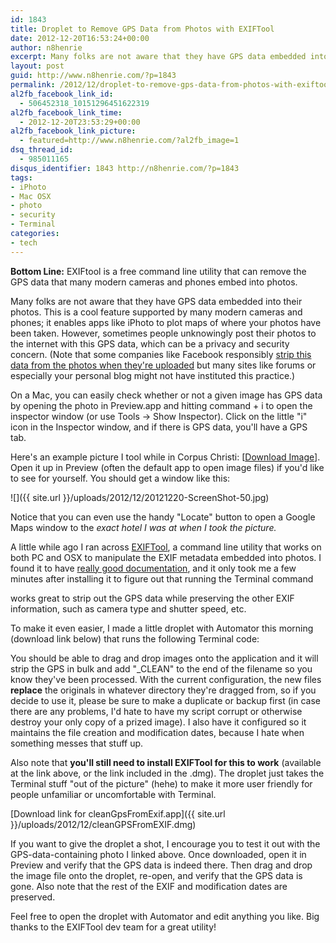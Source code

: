 ```yaml
---
id: 1843
title: Droplet to Remove GPS Data from Photos with EXIFTool
date: 2012-12-20T16:53:24+00:00
author: n8henrie
excerpt: Many folks are not aware that they have GPS data embedded into their photos. This is a cool feature supported by many modern cameras and phones; it enables apps like iPhoto to plot maps of where your photos have been taken. However, sometimes people unknowingly post their photos to the internet with this GPS data, which can be a privacy and security concern.
layout: post
guid: http://www.n8henrie.com/?p=1843
permalink: /2012/12/droplet-to-remove-gps-data-from-photos-with-exiftool/
al2fb_facebook_link_id:
  - 506452318_10151296451622319
al2fb_facebook_link_time:
  - 2012-12-20T23:53:29+00:00
al2fb_facebook_link_picture:
  - featured=http://www.n8henrie.com/?al2fb_image=1
dsq_thread_id:
  - 985011165
disqus_identifier: 1843 http://n8henrie.com/?p=1843
tags:
- iPhoto
- Mac OSX
- photo
- security
- Terminal
categories:
- tech
---
```

**Bottom Line:** EXIFtool is a free command line utility that can remove the GPS data that many modern cameras and phones embed into photos.

<!--more-->

Many folks are not aware that they have GPS data embedded into their photos. This is a cool feature supported by many modern cameras and phones; it enables apps like iPhoto to plot maps of where your photos have been taken. However, sometimes people unknowingly post their photos to the internet with this GPS data, which can be a privacy and security concern. (Note that some companies like Facebook responsibly [strip this data from the photos when they're uploaded](http://www.windowsitpro.com/blog/security-blog-12/socialmedia/facebook-handles-image-exif-data-141543#/0) but many sites like forums or especially your personal blog might not have instituted this practice.)

On a Mac, you can easily check whether or not a given image has GPS data by opening the photo in Preview.app and hitting command + i to open the inspector window (or use Tools -> Show Inspector). Click on the little "i" icon in the Inspector window, and if there is GPS data, you'll have a GPS tab.

Here's an example picture I tool while in Corpus Christi: [[Download Image](http://cl.ly/image/1p3Y1v3q1e0r)]. Open it up in Preview (often the default app to open image files) if you'd like to see for yourself. You should get a window like this:

![]({{ site.url }}/uploads/2012/12/20121220-ScreenShot-50.jpg)

Notice that you can even use the handy "Locate" button to open a Google Maps window to the _exact hotel I was at when I took the picture._

A little while ago I ran across [EXIFTool](http://www.sno.phy.queensu.ca/~phil/exiftool/), a command line utility that works on both PC and OSX to manipulate the EXIF metadata embedded into photos. I found it to have [really good documentation](http://www.sno.phy.queensu.ca/~phil/exiftool/exiftool_pod.html "EXIFTool Man Page"), and it only took me a few minutes after installing it to figure out that running the Terminal command

<script src="http://pastebin.com/embed_js.php?i=RppBEByW"></script>

works great to strip out the GPS data while preserving the other EXIF information, such as camera type and shutter speed, etc.

To make it even easier, I made a little droplet with Automator this morning (download link below) that runs the following Terminal code:

<script src="http://pastebin.com/embed_js.php?i=FKShvxbv"></script>

You should be able to drag and drop images onto the application and it will strip the GPS in bulk and add "_CLEAN" to the end of the filename so you know they've been processed. With the current configuration, the new files **replace** the originals in whatever directory they're dragged from, so if you decide to use it, please be sure to make a duplicate or backup first (in case there are any problems, I'd hate to have my script corrupt or otherwise destroy your only copy of a prized image). I also have it configured so it maintains the file creation and modification dates, because I hate when something messes that stuff up.

Also note that **you'll still need to install EXIFTool for this to work** (available at the link above, or the link included in the .dmg). The droplet just takes the Terminal stuff "out of the picture" (hehe) to make it more user friendly for people unfamiliar or uncomfortable with Terminal.

[Download link for cleanGpsFromExif.app]({{ site.url }}/uploads/2012/12/cleanGPSFromEXIF.dmg)

If you want to give the droplet a shot, I encourage you to test it out with the GPS-data-containing photo I linked above. Once downloaded, open it in Preview and verify that the GPS data is indeed there. Then drag and drop the image file onto the droplet, re-open, and verify that the GPS data is gone. Also note that the rest of the EXIF and modification dates are preserved.

Feel free to open the droplet with Automator and edit anything you like. Big thanks to the EXIFTool dev team for a great utility!
